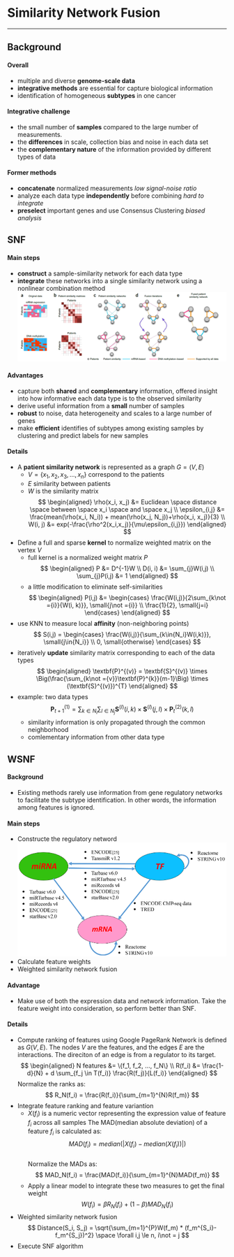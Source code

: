 # Similarity Network Fusion
---
## Background
#### Overall
  - multiple and diverse **genome-scale data**
  - **integrative methods** are essential for capture biological information
  - identification of homogeneous **subtypes** in one cancer
#### Integrative challenge
 
 - the small number of **samples** compared to the large number of measurements.
 - the **differences** in scale, collection bias and noise in each data set
 - the **complementary nature** of the information provided by different types of data

#### Former methods
- **concatenate** normalized measurements
      *low signal-noise ratio*
- analyze each data type **independently** before combining
      *hard to integrate*
- **preselect** important genes and use Consensus Clustering
      *biased analysis*

## SNF
#### Main steps
- **construct** a sample-similarity network for each data type
- **integrate** these networks into a single similarity network using a nonlinear combination method
![SNF steps](1.png)
#### Advantages
- capture both **shared** and **complementary** information, offered insight into how informative each data type is to the observed similarity
- derive useful information from a **small** number of samples
- **robust** to noise, data heterogeneity and scales to a large number of genes
- make **efficient** identifies of subtypes among existing samples by clustering and predict labels for new samples
#### Details
- A **patient similarity network** is represented as a graph $G=(V,E)$  
  - $V = \{x_1, x_2, x_3, ..., x_n\}$ correspond to the patients  
  - $E$ similarity between patients
  - $W$ is the similarity matrix
  $$
  \begin{aligned}
  \rho(x_i, x_j) &= Euclidean \space distance \space  between \space  x_i \space and \space x_j  \\
  \epsilon_{i,j} &= \frac{mean(\rho(x_i, N_i)) + mean(\rho(x_j, N_j))+\rho(x_i, x_j)}{3} \\
  W(i, j) &= exp(-\frac{\rho^2(x_i,x_j)}{\mu\epsilon_{i,j}})
  \end{aligned}
  $$
- Define a full and sparse **kernel** to normalize weighted matrix on the vertex $V$
  - full kernel is a normalized weight matrix $P$
  $$
  \begin{aligned}
   P &= D^{-1}W \\
   D(i, i) &= \sum_{j}W(i,j) \\
   \sum_{j}P(i,j) &= 1
  \end{aligned}
  $$
  - a little modification to eliminate self-similarities
  $$
  \begin{aligned}
   P(i,j) &= \begin{cases}
   \frac{W(i,j)}{2\sum_{k\not ={i}}{W(i, k)}}, \small{j\not ={i}} \\
   \frac{1}{2}, \small{j=i}
   \end{cases}   
  \end{aligned}
  $$
- use KNN to measure local **affinity** (non-neighboring points)
  $$
  S(i,j) = \begin{cases}
  \frac{W(i,j)}{\sum_{k\in{N_i}W(i,k)}}, \small{j\in{N_i}} \\
  0, \small{otherwise}
  \end{cases}
  $$
- iteratively **update** similarity matrix corresponding to each of the data types
  $$
  \begin{aligned}
  \textbf{P}^{(v)} = \textbf{S}^{(v)} \times \Big(\frac{\sum_{k\not ={v}}\textbf{P}^{k}}{m-1}\Big) \times (\textbf{S}^{(v)})^{T} 
  \end{aligned}
  $$
- example: two data types
  $$
  \textbf{P}^{(1)}_{t+1} = \sum_{k\in N_i} \sum_{l \in N_j} \textbf{S}^{(l)}(i,k) \times \textbf{S}^{(l)}(j,l) \times \textbf{P}^{(2)}_{t}(k,l)
  $$
  - similarity information is only propagated through the common neighborhood
  - comlementary information from other data type

## WSNF
#### Background
- Existing methods rarely use information from gene regulatory networks to facilitate the subtype identification. In other words, the information among features is ignored.
#### Main steps
- Constructe the regulatory netword
  ![regulatory network](2.png)
- Calculate feature weights
- Weighted similarity network fusion
#### Advantage
- Make use of both the expression data and network information. Take the feature weight into consideration, so perform better than SNF.
#### Details
- Compute ranking of features using Google PageRank
  Network is defined as $G(V, E)$. The nodes $V$ are the features, and the edges $E$ are the interactions. The direciton of an edge is from a regulator to its target.
  $$
  \begin{aligned}
  N features &= \{f_1, f_2, ..., f_N\} \\
  R(f_i) &= \frac{1-d}{N} + d \sum_{f_j \in T(f_i)} \frac{R(f_j)}{L(f_i)}
  \end{aligned}
  $$
  Normalize the ranks as:
  $$
  R_N(f_i) = \frac{R(f_i)}{\sum_{m=1}^{N}R(f_m)}
  $$
- Integrate feature ranking and feature variantion
  - $X(f_i)$ is a numeric vector representing the expression value of feature $f_i$ across all samples
  The MAD(median absolute deviation) of a feature $f_i$ is calculated as:
  $$
  MAD(f_i) = median(|X(f_i) - median(X(f_i))|)
  $$  
  Normalize the MADs as:
  $$
  MAD_N(f_i) = \frac{MAD(f_i)}{\sum_{m=1}^{N}MAD(f_m)}
  $$
  - Apply a linear model to integrate these two measures to get the final weight
    $$
    W(f_i) = \beta R_N(f_i) + (1-\beta)MAD_N(f_i)
    $$
- Weighted similarity network fusion
  $$
  Distance(S_i, S_j) = \sqrt{\sum_{m=1}^{P}W(f_m) * (f_m^{S_i}-f_m^{S_j})^2} \space \forall i,j \le n, i\not = j
  $$
- Execute SNF algorithm
